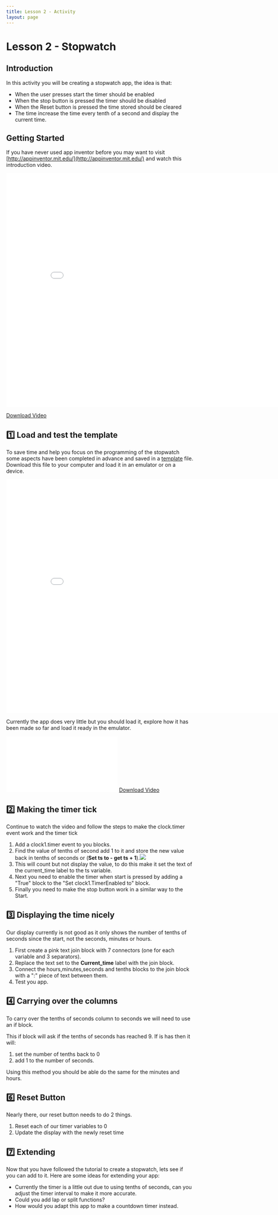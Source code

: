 ```yaml
---
title: Lesson 2 - Activity
layout: page
---
```


# Lesson 2 - Stopwatch

## Introduction
In this activity you will be creating a stopwatch app, the idea is that:
- When the user presses start the timer should be enabled 
- When the stop button is pressed the timer should be disabled
- When the Reset button is pressed the time stored should be cleared
- The time increase the time every tenth of a second and display the current time.

## Getting Started
If you have never used app inventor before you may want to visit [http://appinventor.mit.edu/](http://appinventor.mit.edu/) and watch this introduction video.

<iframe width="840" height="630" src="//www.youtube.com/embed/WKM8QCuxmQY" frameborder="0" allowfullscreen></iframe>

<a href="https://drive.google.com/file/d/0B-rfCDlnYkY0SFQzTGxxS0FCWEk/edit?usp=sharing" download="L1a.mp4">Download Video</a>

## :one: Load and test the template

To save time and help you focus on the programming of the stopwatch some aspects have been completed in advance and saved in a [template](resources\stopwatch.aia) file. Download this file to your computer and load it in an emulator or on a device. 

<iframe width="840" height="630" src="//www.youtube.com/embed/EzavOUMpdPM" frameborder="0" allowfullscreen></iframe>

Currently the app does very little but you should load it, explore how it has been made so far and load it ready in the emulator.

<iframe src="//www.youtube.com/embed/_GdEzaB8Xhk" frameborder="0" allowfullscreen></iframe>
<a href="https://drive.google.com/file/d/0B-rfCDlnYkY0cG42UDZDWW5jU0k/edit?usp=sharing" download="L1c.mp4">Download Video</a>

## :two: Making the timer tick
Continue to watch the video and follow the steps to make the clock.timer event work and the timer tick

1. Add a clock1.timer event to you blocks.
2. Find the value of tenths of second add 1 to it and store the new value back in tenths of seconds or (**Set ts to - get ts + 1**).![](../resources/variable.png)
3. This will count but not display the value, to do this make it set the text of the current_time label to the ts variable.
4. Next you need to enable the timer when start is pressed by adding a "True" block to the "Set clock1.TimerEnabled to" block.
5. Finally you need to make the stop button work in a similar way to the Start.


## :three: Displaying the time nicely
Our display currently is not good as it only shows the number of tenths of seconds since the start, not the seconds, minutes or hours.

1. First create a pink text join block with 7 connectors (one for each variable and 3 separators).
2. Replace the text set to the **Current_time** label with the join block.
3. Connect the hours,minutes,seconds and tenths blocks to the join block with a ":" piece of text between them.
4. Test you app.


## :four: Carrying over the columns
To carry over the tenths of seconds column to seconds we will need to use an if block. 

This if block will ask if the tenths of seconds has reached 9. If is has then it will:
1. set the number of tenths back to 0
2. add 1 to the number of seconds.

Using this method you should be able do the same for the minutes and hours.

## :six:  Reset Button
Nearly there, our reset button needs to do 2 things.
1. Reset each of our timer variables to 0
2. Update the display with the newly reset time
## :seven: Extending
Now that you have followed the tutorial to create a stopwatch, lets see if you can add to it. Here are some ideas for extending your app:

- Currently the timer is a little out due to using tenths of seconds, can you adjust the timer interval to make it more accurate.
- Could you add lap or split functions?
- How would you adapt this app to make a countdown timer instead.
 